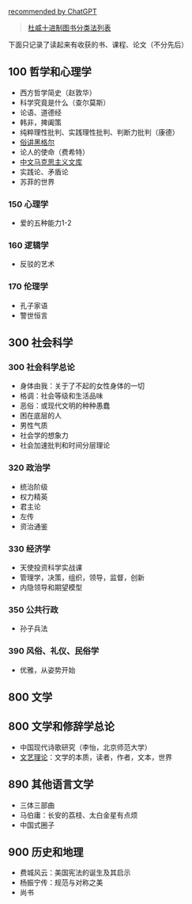 [recommended by ChatGPT](./booklist-chatgpt.png)

>[杜威十进制图书分类法列表](https://zh.wikipedia.org/wiki/%E6%9D%9C%E5%A8%81%E5%8D%81%E9%80%B2%E4%BD%8D%E5%9C%96%E6%9B%B8%E5%88%86%E9%A1%9E%E6%B3%95%E5%88%97%E8%A1%A8)

下面只记录了读起来有收获的书、课程、论文（不分先后）

## 100 哲学和心理学  

- 西方哲学简史（赵敦华）
- 科学究竟是什么（查尔莫斯）
- 论语、道德经
- 韩非，捭阖策
- 纯粹理性批判、实践理性批判、判断力批判（康德）
- [俗讲黑格尔](https://www.bilibili.com/video/BV1kp4y1Q7EQ/)
- 论人的使命（费希特）
- [中文马克思主义文库](https://www.marxists.org/chinese/index.html)
- 实践论、矛盾论
- 苏菲的世界

### 150 心理学

- 爱的五种能力1-2

### 160 逻辑学

- 反驳的艺术

### 170 伦理学

- 孔子家语
- 警世恒言

## 300 社会科学  

### 300 社会科学总论

- 身体由我：关于了不起的女性身体的一切
- 格调：社会等级和生活品味
- 恶俗：或现代文明的种种愚蠢
- 困在底层的人
- 男性气质
- 社会学的想象力
- 社会加速批判和时间分层理论

### 320 政治学

- 统治阶级
- 权力精英
- 君主论
- 左传
- 资治通鉴

### 330 经济学

- 天使投资科学实战课
- 管理学，决策，组织，领导，监督，创新  
- 内隐领导和期望模型

### 350 公共行政

- 孙子兵法

### 390 风俗、礼仪、民俗学

- 优雅，从姿势开始

## 800 文学

## 800 文学和修辞学总论

- 中国现代诗歌研究（李怡，北京师范大学）
- [文艺理论](./29-文学理论%20杨宁.pdf)：文学的本质，读者，作者，文本，世界

## 890 其他语言文学

- 三体三部曲
- 马伯庸：长安的荔枝、太白金星有点烦
- 中国式圈子

## 900 历史和地理

- 费城风云：美国宪法的诞生及其启示
- 杨振宁传：规范与对称之美
- 尚书

